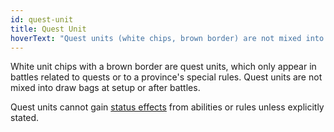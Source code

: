 ```yaml
---
id: quest-unit
title: Quest Unit
hoverText: "Quest units (white chips, brown border) are not mixed into draw bags at setup or after battles. Quest units cannot gain status effects from abilities or rules unless explicitly stated."
---
```


White unit chips with a brown border are quest units, which only appear in battles related to quests or to a province's special rules. Quest units are not mixed into draw bags at setup or after battles.

Quest units cannot gain [status effects](/docs/all/status-effects/) from abilities or rules unless explicitly stated.